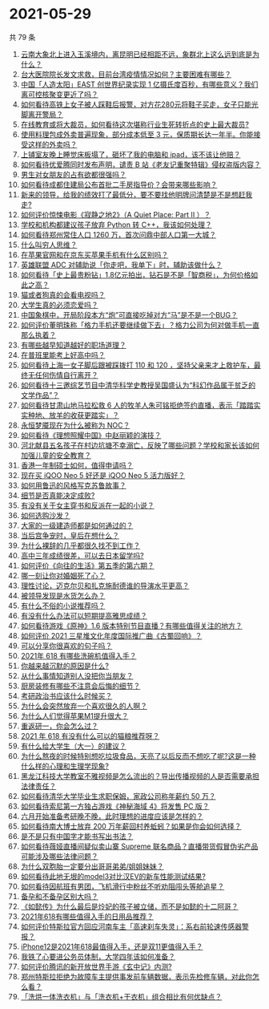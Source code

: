 # 2021-05-29

共 79 条

<!-- BEGIN -->
<!-- 最后更新时间 Sat May 29 2021 07:18:47 GMT+0800 (China Standard Time) -->

1. [云南大象北上进入玉溪境内，离昆明已经相距不远，象群北上这么远到底是为什么？](https://www.zhihu.com/question/461780294)
2. [台大医院院长发文求救，目前台湾疫情情况如何？主要困难有哪些？](https://www.zhihu.com/question/461718906)
3. [中国「人造太阳」EAST 创世界纪录实现 1
   亿摄氏度百秒，有哪些意义？我们离可控核聚变更近了吗？](https://www.zhihu.com/question/461890685)
4. [如何看待高铁上女子被人踩鞋后报警，对方花280元将鞋子买走，女子只能光脚离开警局？](https://www.zhihu.com/question/461397187)
5. [在线教育或将大裁员，如何看待这次堪称行业生死转折点的史上最大裁员?](https://www.zhihu.com/question/461837840)
6. [使用料理包成外卖普遍现象，部分成本低至 3
   元，保质期长达一年半。你能接受这样的外卖吗？](https://www.zhihu.com/question/461747523)
7. [上铺室友晚上睡觉床板塌了，砸坏了我的电脑和
   ipad，该不该让他赔？](https://www.zhihu.com/question/460572374)
8. [如何看待优爱腾同时发布声明，谴责 B
   站《老友记重聚特辑》侵权盗版内容？](https://www.zhihu.com/question/461879768)
9. [男生对女朋友的占有欲都很强吗？](https://www.zhihu.com/question/332142062)
10. [如何看待成都住建局公布首批二手房指导价？会带来哪些影响？](https://www.zhihu.com/question/461860619)
11. [新来的领导，给我的绩效打了最低分，要不要找他明牌问清楚是不是想赶我走?](https://www.zhihu.com/question/454250798)
12. [如何评价惊悚电影《寂静之地2》（A Quiet Place: Part II
    ）？](https://www.zhihu.com/question/370601326)
13. [学校和机构都建议孩子放弃 Python 转
    C++，我该如何处理？](https://www.zhihu.com/question/460432138)
14. [如何看待郑州常住人口 1260 万，首次问鼎中部人口第一大城？](https://www.zhihu.com/question/461641467)
15. [什么叫穷人思维？](https://www.zhihu.com/question/458970752)
16. [在苹果官网和在京东买苹果手机有什么区别吗？](https://www.zhihu.com/question/381430800)
17. [英雄联盟 ADC 对辅助说「你走吧，我单下」时，辅助该做什么？](https://www.zhihu.com/question/461571906)
18. [如何看待「史上最贵粉钻」1.8亿元拍出，钻石是不是「智商税」，为何价格如此之高？](https://www.zhihu.com/question/461615316)
19. [猫或者狗真的会看电视吗？](https://www.zhihu.com/question/31559547)
20. [大学生真的必须恋爱吗？](https://www.zhihu.com/question/460593007)
21. [中国象棋中，开局阶段本方“炮”可直接吃掉对方“马”是不是一个BUG？](https://www.zhihu.com/question/41478929)
22. [如何评价董明珠称「格力手机还要继续做下去」？格力公司为何对做手机一直那么执着？](https://www.zhihu.com/question/461458064)
23. [有哪些越早知道越好的职场道理？](https://www.zhihu.com/question/440192492)
24. [在普班里能考上好高中吗？](https://www.zhihu.com/question/461217311)
25. [如何看待上海一女子脚后跟被踩拨打 110 和 120
    ，坚持父亲来才上救护车，最终无任何伤情自行离开？](https://www.zhihu.com/question/461492198)
26. [如何看待十三邀综艺节目中清华科学史教授吴国盛认为“科幻作品属于贫乏的文学作品”？](https://www.zhihu.com/question/461687691)
27. [如何看待甘肃山地马拉松救 6
    人的牧羊人朱可铭拒绝签约直播，表示「踏踏实实种地、放羊的收获更踏实」？](https://www.zhihu.com/question/461751615)
28. [永恒梦魇现在为什么被称为 NOC？](https://www.zhihu.com/question/282834520)
29. [如何看待《理想照耀中国》中赵丽颖的演技？](https://www.zhihu.com/question/461761569)
30. [河北献县五名孩子在村边坑塘不幸溺亡，反映了哪些问题？学校和家长该如何加强儿童的安全教育？](https://www.zhihu.com/question/460922649)
31. [香港一年制硕士如何，值得申请吗？](https://www.zhihu.com/question/328725210)
32. [现在买 iQOO Neo 5 好还是 iQOO Neo 5
    活力版好？](https://www.zhihu.com/question/459079821)
33. [如何用鲁迅的风格写克苏鲁故事？](https://www.zhihu.com/question/68136237)
34. [细节是否真能决定成败?](https://www.zhihu.com/question/461706209)
35. [有没有关于女主穿书和反派在一起的小说？](https://www.zhihu.com/question/373863774)
36. [如何选购沙发？](https://www.zhihu.com/question/21234862)
37. [大家的一级建造师都是如何通过的？](https://www.zhihu.com/question/446875392)
38. [当后宫争宠时，皇后在想什么？](https://www.zhihu.com/question/453175790)
39. [为什么裸辞的几乎都很久找不到工作？](https://www.zhihu.com/question/430872977)
40. [高中三年成绩很差，可以去日本留学吗?](https://www.zhihu.com/question/455422060)
41. [如何评价《向往的生活》第五季的第六期？](https://www.zhihu.com/question/461905165)
42. [哪一刻让你对婚姻死了心？](https://www.zhihu.com/question/311171163)
43. [理性讨论，迈克尔贝和扎克施耐德谁的导演水平更高？](https://www.zhihu.com/question/461544127)
44. [被领导发现是水货怎么办？](https://www.zhihu.com/question/449779149)
45. [有什么不俗的小说推荐吗？](https://www.zhihu.com/question/433483283)
46. [有没有什么办法可以短期提高雅思成绩？](https://www.zhihu.com/question/428867238)
47. [如何看待游戏《原神》1.6
    版本特别节目直播？有哪些值得关注的地方？](https://www.zhihu.com/question/461839789)
48. [如何评价 2021 三星堆文化年度国际推广曲《古蜀回响》？](https://www.zhihu.com/question/461933253)
49. [可以分享你很喜欢的句子吗？](https://www.zhihu.com/question/455721542)
50. [2021年 618 有哪些洗碗机值得入手？](https://www.zhihu.com/question/457255383)
51. [你越来越沉默的原因是什么?](https://www.zhihu.com/question/412546017)
52. [从什么事情知道别人没把你当朋友？](https://www.zhihu.com/question/360519545)
53. [厨房装修有哪些不注意会后悔的细节？](https://www.zhihu.com/question/340540614)
54. [考研政治书应该什么时候买？](https://www.zhihu.com/question/454824118)
55. [为什么会突然放弃一个喜欢很久的人啊？](https://www.zhihu.com/question/460720687)
56. [为什么人们觉得苹果M1提升很大？](https://www.zhihu.com/question/461342293)
57. [重返研一，你会怎么过？](https://www.zhihu.com/question/351675467)
58. [2021 年 618 有没有什么可以的猫粮推荐呀？](https://www.zhihu.com/question/455949023)
59. [有什么给大学生（大一）的建议？](https://www.zhihu.com/question/454325478)
60. [为什么熬夜的时候特别想吃垃圾食品，天亮了以后反而不想吃了呢?这是一种什么样的心理和生理学现象?](https://www.zhihu.com/question/461602496)
61. [黑龙江科技大学教室不雅视频是怎么流出的？导出传播视频的人是否需要承担法律责任？](https://www.zhihu.com/question/461646094)
62. [如何看待清华大学毕业生求职保姆，家政公司称年薪约 50 万？](https://www.zhihu.com/question/461763906)
63. [如何看待索尼第一方独占游戏《神秘海域 4》将发售 PC 版？](https://www.zhihu.com/question/461623742)
64. [六月开始准备考研晚不晚，此时理想的进度应该是怎样的？](https://www.zhihu.com/question/397607227)
65. [如何看待南大博士放弃 200
    万年薪回村养蚯蚓？如果是你会如何选择？](https://www.zhihu.com/question/461644691)
66. [是不是只有中国字才能书写出书法？](https://www.zhihu.com/question/453735972)
67. [如何看待薇娅直播间疑似卖山寨 Supreme
    联名商品？直播带货假冒伪劣产品可能涉及哪些法律问题？](https://www.zhihu.com/question/460636279)
68. [为什么双胞胎一定要分出哥哥弟弟/姐姐妹妹？](https://www.zhihu.com/question/40577784)
69. [如何看待此地无垠的model3对比汉EV的新车性能测试结果?](https://www.zhihu.com/question/461659083)
70. [如何看待因航班有男团，飞机滑行中粉丝不听劝阻闯头等舱追星？](https://www.zhihu.com/question/461634572)
71. [备孕和不备孕区别大吗？](https://www.zhihu.com/question/438113905)
72. [《如懿传》为什么最后是炩妃的孩子被立储，而不是如懿的十二阿哥？](https://www.zhihu.com/question/400574419)
73. [2021年618有哪些值得入手的日用品推荐？](https://www.zhihu.com/question/460708555)
74. [如何评价特斯拉官方回应河南车主「高速刹车失灵」：系右前轮速传感器警报？](https://www.zhihu.com/question/461826911)
75. [iPhone12是2021年618最值得入手，还是双11更值得入手？](https://www.zhihu.com/question/457788834)
76. [我铁了心要进公务员体制，大学四年该如何准备？](https://www.zhihu.com/question/445991615)
77. [如何评价腾讯的新开放世界手游《玄中记》内测?](https://www.zhihu.com/question/460514093)
78. [郑州特斯拉拒绝为故障车主提供事发前车辆数据，表示先检修车辆，对此你怎么看？](https://www.zhihu.com/question/461683066)
79. [「洗烘一体洗衣机」与「洗衣机+干衣机」组合相比有何优缺点？](https://www.zhihu.com/question/22223247)

<!-- END -->
